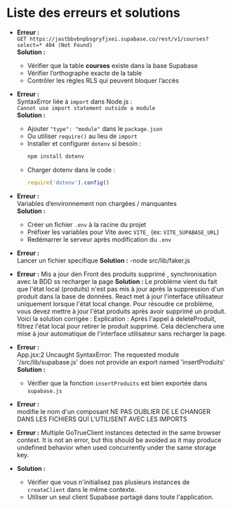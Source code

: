 # Liste des erreurs et solutions

- **Erreur :**  
  `GET https://jastbbvbnpbsgryfjxei.supabase.co/rest/v1/courses?select=* 404 (Not Found)`  
  **Solution :**
    - Vérifier que la table **courses** existe dans la base Supabase
    - Vérifier l’orthographe exacte de la table
    - Contrôler les règles RLS qui peuvent bloquer l’accès

- **Erreur :**  
  SyntaxError liée à `import` dans Node.js :  
  `Cannot use import statement outside a module`  
  **Solution :**
    - Ajouter `"type": "module"` dans le `package.json`
    - Ou utiliser `require()` au lieu de `import`
    - Installer et configurer `dotenv` si besoin :
      ```bash
      npm install dotenv
      ```  
    - Charger dotenv dans le code :
      ```js
      require('dotenv').config()
      ```

- **Erreur :**  
  Variables d’environnement non chargées / manquantes  
  **Solution :**
    - Créer un fichier `.env` à la racine du projet
    - Préfixer les variables pour Vite avec `VITE_` (ex: `VITE_SUPABASE_URL`)
    - Redémarrer le serveur après modification du `.env`

- **Erreur :**  
    Lancer un fichier specifique
  **Solution :**
    -node src/lib/faker.js

- **Erreur :**
   Mis a jour den Front des produits supprimé , synchronisation avec la BDD ss recharger la page 
  **Solution :**
  Le problème vient du fait que l'état local (produits) n'est pas mis à jour après la suppression d'un produit dans la base de données. React met à jour l'interface utilisateur uniquement lorsque l'état local change. Pour résoudre ce problème, vous devez mettre à jour l'état produits après avoir supprimé un produit.  Voici la solution corrigée :
  Explication :
  Après l'appel à deleteProduit, filtrez l'état local pour retirer le produit supprimé.
  Cela déclenchera une mise à jour automatique de l'interface utilisateur sans recharger la page.

- **Erreur :**  
  App.jsx:2 Uncaught SyntaxError: The requested module '/src/lib/supabase.js' does not provide an export named 'insertProduits'
  **Solution :**
    - Vérifier que la fonction `insertProduits` est bien exportée dans `supabase.js`
- **Erreur :**  
    modifie le nom d'un composant NE PAS OUBLIER DE LE CHANGER DANS LES FICHIERS QUI L'UTILISENT AVEC LES IMPORTS

- **Erreur :** 
  Multiple GoTrueClient instances detected in the same browser context.
 It is not an error, but this should be avoided as it may produce undefined behavior when used concurrently under the same storage key.
- **Solution :**
  - Vérifier que vous n'initialisez pas plusieurs instances de `createClient` dans le même contexte.
  - Utiliser un seul client Supabase partagé dans toute l'application.
  
